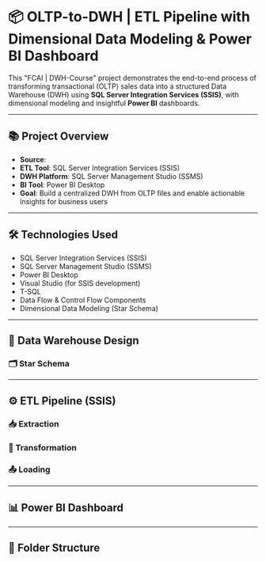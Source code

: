 # 📦 OLTP-to-DWH | ETL Pipeline with Dimensional Data Modeling & Power BI Dashboard

This "FCAI | DWH-Course" project demonstrates the end-to-end process of transforming transactional (OLTP) sales data into a structured Data Warehouse (DWH) using **SQL Server Integration Services (SSIS)**, with dimensional modeling and insightful **Power BI** dashboards.

---

## 📚 Project Overview

- **Source**: 
- **ETL Tool**: SQL Server Integration Services (SSIS)
- **DWH Platform**: SQL Server Management Studio (SSMS)
- **BI Tool**: Power BI Desktop
- **Goal**: Build a centralized DWH from OLTP files and enable actionable insights for business users

---

## 🛠️ Technologies Used

- SQL Server Integration Services (SSIS)
- SQL Server Management Studio (SSMS)
- Power BI Desktop
- Visual Studio (for SSIS development)
- T-SQL
- Data Flow & Control Flow Components
- Dimensional Data Modeling (Star Schema)

---

## 🧱 Data Warehouse Design

### 🗂️ Star Schema



---

## ⚙️ ETL Pipeline (SSIS)

### 📥 Extraction
 

### 🧹 Transformation
 

### 📤 Loading
 

---

## 📊 Power BI Dashboard


---

## 📂 Folder Structure

